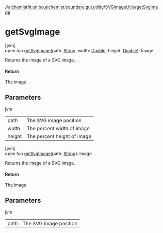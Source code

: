 //[alchemist](../../../index.md)/[it.unibo.alchemist.boundary.gui.utility](../index.md)/[SVGImageUtils](index.md)/[getSvgImage](get-svg-image.md)

# getSvgImage

[jvm]\
open fun [getSvgImage](get-svg-image.md)(path: [String](https://docs.oracle.com/javase/8/docs/api/java/lang/String.html), width: [Double](https://kotlinlang.org/api/latest/jvm/stdlib/kotlin/-double/index.html), height: [Double](https://kotlinlang.org/api/latest/jvm/stdlib/kotlin/-double/index.html)): Image

Returns the Image of a SVG image.

#### Return

The image

## Parameters

jvm

| | |
|---|---|
| path | The SVG image position |
| width | The percent width of image |
| height | The percent height of image |

[jvm]\
open fun [getSvgImage](get-svg-image.md)(path: [String](https://docs.oracle.com/javase/8/docs/api/java/lang/String.html)): Image

Returns the Image of a SVG image.

#### Return

The image

## Parameters

jvm

| | |
|---|---|
| path | The SVG image position |
